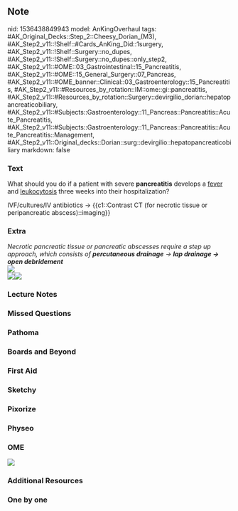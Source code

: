 ## Note
nid: 1536438849943
model: AnKingOverhaul
tags: #AK_Original_Decks::Step_2::Cheesy_Dorian_(M3), #AK_Step2_v11::!Shelf::#Cards_AnKing_Did::1surgery, #AK_Step2_v11::!Shelf::Surgery::no_dupes, #AK_Step2_v11::!Shelf::Surgery::no_dupes::only_step2, #AK_Step2_v11::#OME::03_Gastrointestinal::15_Pancreatitis, #AK_Step2_v11::#OME::15_General_Surgery::07_Pancreas, #AK_Step2_v11::#OME_banner::Clinical::03_Gastroenterology::15_Pancreatitis, #AK_Step2_v11::#Resources_by_rotation::IM::ome::gi::pancreatitis, #AK_Step2_v11::#Resources_by_rotation::Surgery::devirgilio_dorian::hepatopancreaticobiliary, #AK_Step2_v11::#Subjects::Gastroenterology::11_Pancreas::Pancreatitis::Acute_Pancreatitis, #AK_Step2_v11::#Subjects::Gastroenterology::11_Pancreas::Pancreatitis::Acute_Pancreatitis::Management, #AK_Step2_v11::Original_decks::Dorian::surg::devirgilio::hepatopancreaticobiliary
markdown: false

### Text
What should you do if a patient with severe <b>pancreatitis</b>
develops a <u>fever</u> and <u>leukocytosis</u> three weeks into
their hospitalization?
<div>
  IVF/cultures/IV antibiotics → {{c1::Contrast CT (for necrotic
  tissue or peripancreatic abscess)::imaging}}
</div>

### Extra
<div>
  <i>Necrotic pancreatic tissue or pancreatic abscesses require a
  step up approach, which consists of <b>percutaneous drainage</b>
  → <b>lap drainage → open debridement</b></i>
</div>
<div>
  <i><b><img src="paste-774223689678849.jpg"></b></i>
</div><img src="paste-772935199490049.jpg"><img src=
"paste-96318936580097.jpg">

### Lecture Notes


### Missed Questions


### Pathoma


### Boards and Beyond


### First Aid


### Sketchy


### Pixorize


### Physeo


### OME
<div class="ome-widget">
  <a href=
  "https://onlinemeded.org/spa/gastroenterology/pancreatitis/acquire?ref=anki">
  <img src="_OME_AnkiFlashcards_Lesson_5.png"></a>
</div>

### Additional Resources


### One by one

